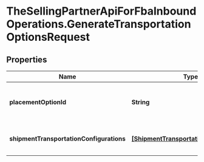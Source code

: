 # TheSellingPartnerApiForFbaInboundOperations.GenerateTransportationOptionsRequest

## Properties

Name | Type | Description | Notes
------------ | ------------- | ------------- | -------------
**placementOptionId** | **String** | The placement option to generate transportation options for. | 
**shipmentTransportationConfigurations** | [**[ShipmentTransportationConfiguration]**](ShipmentTransportationConfiguration.md) | List of shipment transportation configurations. | 


